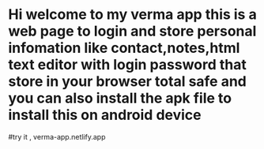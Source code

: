 # Hi welcome to my verma app this is a web page to login and store personal infomation like contact,notes,html text editor with login password that store in your browser total safe and  <br> you can also install the apk file to install this on android device 

#try it ,  verma-app.netlify.app 
